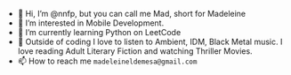 - 👋 Hi, I’m @nnfp, but you can call me Mad, short for Madeleine
- 👀 I’m interested in Mobile Development.
- 🌱 I’m currently learning Python on LeetCode
- 💞️ Outside of coding I love to listen to Ambient, IDM, Black Metal music. I love reading Adult Literary Fiction and watching Thriller Movies.
- 📫 How to reach me `madeleineldemesa@gmail.com`

<!---
nnfp/nnfp is a ✨ special ✨ repository because its `README.md` (this file) appears on your GitHub profile.
You can click the Preview link to take a look at your changes.
- 💞️ I’m looking to collaborate on ...
--->

